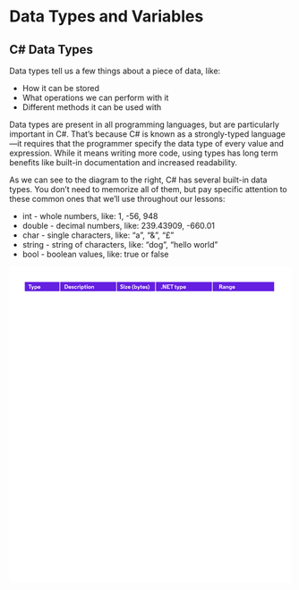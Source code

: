 # Data Types and Variables

## C# Data Types

Data types tell us a few things about a piece of data, like:
* How it can be stored
* What operations we can perform with it
* Different methods it can be used with

Data types are present in all programming languages, but are particularly important in C#. That’s because C# is known as a strongly-typed language—it requires that the programmer specify the data type of every value and expression. While it means writing more code, using types has long term benefits like built-in documentation and increased readability.

As we can see to the diagram to the right, C# has several built-in data types. You don’t need to memorize all of them, but pay specific attention to these common ones that we’ll use throughout our lessons:
* int - whole numbers, like: 1, -56, 948
* double - decimal numbers, like: 239.43909, -660.01
* char - single characters, like: “a”, “&”, “£”
* string - string of characters, like: “dog”, “hello world”
* bool - boolean values, like: true or false

![](./img/C%23_DataTypes_v4-01.svg)

